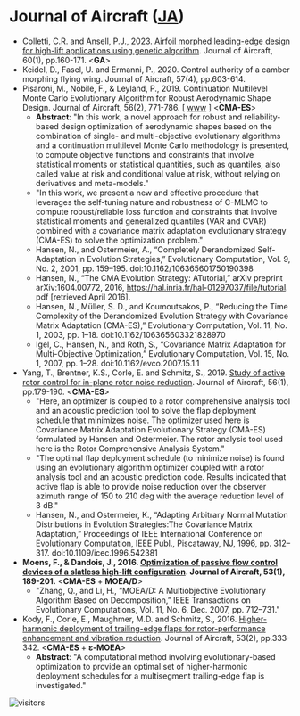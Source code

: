 # Journal of Aircraft ([JA](https://arc.aiaa.org/journal/ja))

* Colletti, C.R. and Ansell, P.J., 2023. [Airfoil morphed leading-edge design for high-lift applications using genetic algorithm](https://arc.aiaa.org/doi/abs/10.2514/1.C036755). Journal of Aircraft, 60(1), pp.160-171. <**GA**>
* Keidel, D., Fasel, U. and Ermanni, P., 2020. Control authority of a camber morphing flying wing. Journal of Aircraft, 57(4), pp.603-614.
* Pisaroni, M., Nobile, F., & Leyland, P., 2019. Continuation Multilevel Monte Carlo Evolutionary Algorithm for Robust Aerodynamic Shape Design. Journal of Aircraft, 56(2), 771-786. [ [www](https://infoscience.epfl.ch/lucky-search?index=legacy-id&value=254959) ] <**CMA-ES**>
  * **Abstract**: "In this work, a novel approach for robust and reliability-based design optimization of aerodynamic shapes based on the combination of single- and multi-objective evolutionary algorithms and a continuation multilevel Monte Carlo methodology is presented, to compute objective functions and constraints that involve statistical moments or statistical quantities, such as quantiles, also called value at risk and conditional value at risk, without relying on derivatives and meta-models."
  * "In this work, we present a new and effective procedure that leverages the self-tuning nature and robustness of C-MLMC to compute robust/reliable loss function and constraints that involve statistical moments and generalized quantiles (VAR and CVAR) combined with a covariance matrix adaptation evolutionary strategy (CMA-ES) to solve the optimization problem."
  * Hansen, N., and Ostermeier, A., “Completely Derandomized Self-Adaptation in Evolution Strategies,” Evolutionary Computation, Vol. 9, No. 2, 2001, pp. 159–195. doi:10.1162/106365601750190398
  * Hansen, N., “The CMA Evolution Strategy: ATutorial,” arXiv preprint arXiv:1604.00772, 2016, https://hal.inria.fr/hal-01297037/file/tutorial. pdf [retrieved April 2016].
  * Hansen, N., Müller, S. D., and Koumoutsakos, P., “Reducing the Time Complexity of the Derandomized Evolution Strategy with Covariance Matrix Adaptation (CMA-ES),” Evolutionary Computation, Vol. 11, No. 1, 2003, pp. 1–18. doi:10.1162/106365603321828970
  * Igel, C., Hansen, N., and Roth, S., “Covariance Matrix Adaptation for Multi-Objective Optimization,” Evolutionary Computation, Vol. 15, No. 1, 2007, pp. 1–28. doi:10.1162/evco.2007.15.1.1
* Yang, T., Brentner, K.S., Corle, E. and Schmitz, S., 2019. [Study of active rotor control for in-plane rotor noise reduction](https://arc.aiaa.org/doi/full/10.2514/1.C034873). Journal of Aircraft, 56(1), pp.179-190. <**CMA-ES**>
  * "Here, an optimizer is coupled to a rotor comprehensive analysis tool and an acoustic prediction tool to solve the flap deployment schedule that minimizes noise. The optimizer used here is Covariance Matrix Adaptation Evolutionary Strategy (CMA-ES) formulated by Hansen and Ostermeier. The rotor analysis tool used here is the Rotor Comprehensive Analysis System."
  * "The optimal flap deployment schedule (to minimize noise) is found using an evolutionary algorithm optimizer coupled with a rotor analysis tool and an acoustic prediction code. Results indicated that active flap is able to provide noise reduction over the observer azimuth range of 150 to 210 deg with the average reduction level of 3 dB."
  * Hansen, N., and Ostermeier, K., “Adapting Arbitrary Normal Mutation Distributions in Evolution Strategies:The Covariance Matrix Adaptation,” Proceedings of IEEE International Conference on Evolutionary Computation, IEEE Publ., Piscataway, NJ, 1996, pp. 312–317. doi:10.1109/icec.1996.542381
* **Moens, F., & Dandois, J., 2016. [Optimization of passive flow control devices of a slatless high-lift configuration](https://arc.aiaa.org/doi/full/10.2514/1.C033294). Journal of Aircraft, 53(1), 189-201.** <**CMA-ES** + **MOEA/D**>
  * "Zhang, Q., and Li, H., “MOEA/D: A Multiobjective Evolutionary Algorithm Based on Decomposition,” IEEE Transactions on Evolutionary Computations, Vol. 11, No. 6, Dec. 2007, pp. 712–731."
* Kody, F., Corle, E., Maughmer, M.D. and Schmitz, S., 2016. [Higher-harmonic deployment of trailing-edge flaps for rotor-performance enhancement and vibration reduction](https://arc.aiaa.org/doi/full/10.2514/1.C033335). Journal of Aircraft, 53(2), pp.333-342. <**CMA-ES** + **ε-MOEA**>
  * **Abstract**: "A computational method involving evolutionary-based optimization to provide an optimal set of higher-harmonic deployment schedules for a multisegment trailing-edge flap is investigated."

![visitors](https://visitor-badge.laobi.icu/badge?page_id=Evolutionary-Intelligence.DistributedEvolutionaryComputation-JA)
